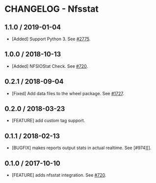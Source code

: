# CHANGELOG - Nfsstat

## 1.1.0 / 2019-01-04

* [Added] Support Python 3. See [#2775](https://github.com/DataDog/integrations-core/pull/2775).

## 1.0.0 / 2018-10-13

* [Added] NFSIOStat Check. See [#720](https://github.com/DataDog/integrations-core/pull/720).

## 0.2.1 / 2018-09-04

* [Fixed] Add data files to the wheel package. See [#1727](https://github.com/DataDog/integrations-core/pull/1727).

## 0.2.0 / 2018-03-23

* [FEATURE] add custom tag support.

## 0.1.1 / 2018-02-13

* [BUGFIX] makes reports output stats in actual realtime. See [#974][].

## 0.1.0 / 2017-10-10

* [FEATURE] adds nfsstat integration. See [#720][].

<!--- The following link definition list is generated by PimpMyChangelog --->
[#720]: https://github.com/DataDog/integrations-core/issues/720

